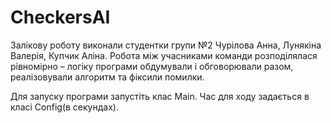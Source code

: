 # CheckersAI

Залікову роботу виконали студентки групи №2 Чурілова Анна, Лунякіна Валерія, Купчик Аліна.
Робота між учасниками команди розподілялася рівномірно – логіку програми обдумували і обговорювали разом, реалізовували алгоритм та фіксили помилки. 

Для запуску програми запустіть клас Main.
Час для ходу задається в класі Config(в секундах).
